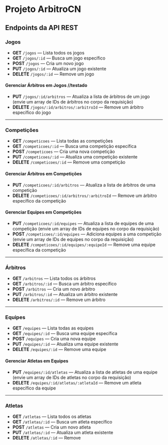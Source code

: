 # Projeto ArbitroCN

## Endpoints da API REST

### Jogos
- **GET** `/jogos` — Lista todos os jogos
- **GET** `/jogos/:id` — Busca um jogo específico
- **POST** `/jogos` — Cria um novo jogo
- **PUT** `/jogos/:id` — Atualiza um jogo existente
- **DELETE** `/jogos/:id` — Remove um jogo

#### Gerenciar Árbitros em Jogos //testado
- **PUT** `/jogos/:id/arbitros` — Atualiza a lista de árbitros de um jogo (envie um array de IDs de árbitros no corpo da requisição)
- **DELETE** `/jogos/:id/arbitros/:arbitroId` — Remove um árbitro específico do jogo

---

### Competições
- **GET** `/competicoes` — Lista todas as competições
- **GET** `/competicoes/:id` — Busca uma competição específica
- **POST** `/competicoes` — Cria uma nova competição
- **PUT** `/competicoes/:id` — Atualiza uma competição existente
- **DELETE** `/competicoes/:id` — Remove uma competição

#### Gerenciar Árbitros em Competições
- **PUT** `/competicoes/:id/arbitros` — Atualiza a lista de árbitros de uma competição
- **DELETE** `/competicoes/:id/arbitros/:arbitroId` — Remove um árbitro específico da competição

#### Gerenciar Equipes em Competições
- **PUT** `/competicoes/:id/equipes` — Atualiza a lista de equipes de uma competição (envie um array de IDs de equipes no corpo da requisição)
- **POST** `/competicoes/:id/equipes` — Adiciona equipes a uma competição (envie um array de IDs de equipes no corpo da requisição)
- **DELETE** `/competicoes/:id/equipes/:equipeId` — Remove uma equipe específica da competição

---

### Árbitros
- **GET** `/arbitros` — Lista todos os árbitros
- **GET** `/arbitros/:id` — Busca um árbitro específico
- **POST** `/arbitros` — Cria um novo árbitro
- **PUT** `/arbitros/:id` — Atualiza um árbitro existente
- **DELETE** `/arbitros/:id` — Remove um árbitro

---

### Equipes
- **GET** `/equipes` — Lista todas as equipes
- **GET** `/equipes/:id` — Busca uma equipe específica
- **POST** `/equipes` — Cria uma nova equipe
- **PUT** `/equipes/:id` — Atualiza uma equipe existente
- **DELETE** `/equipes/:id` — Remove uma equipe

#### Gerenciar Atletas em Equipes
- **PUT** `/equipes/:id/atletas` — Atualiza a lista de atletas de uma equipe (envie um array de IDs de atletas no corpo da requisição)
- **DELETE** `/equipes/:id/atletas/:atletaId` — Remove um atleta específico da equipe

---

### Atletas
- **GET** `/atletas` — Lista todos os atletas
- **GET** `/atletas/:id` — Busca um atleta específico
- **POST** `/atletas` — Cria um novo atleta
- **PUT** `/atletas/:id` — Atualiza um atleta existente
- **DELETE** `/atletas/:id` — Remove